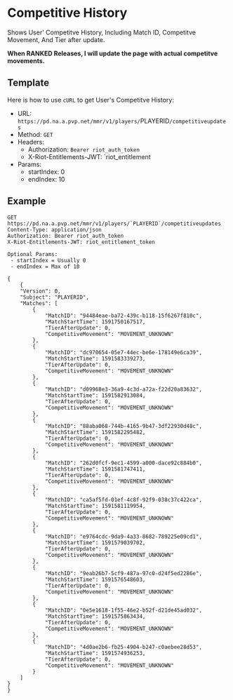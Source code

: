 # Competitive History
Shows User' Competitve History, Including Match ID, Competitve Movement, And Tier after update.

**When RANKED Releases, I will update the page with actual competitve movements.**

## Template
Here is how to use `cURL` to get User's Competitve History:
- URL: `https://pd.na.a.pvp.net/mmr/v1/players/`PLAYERID`/competitiveupdates`
- Method: `GET`
- Headers:
    - Authorization: `Bearer riot_auth_token`
    - X-Riot-Entitlements-JWT: `riot_entitlement
- Params:
    - startIndex: 0
    - endIndex: 10

## Example
```http
GET https://pd.na.a.pvp.net/mmr/v1/players/`PLAYERID`/competitiveupdates
Content-Type: application/json
Authorization: Bearer riot_auth_token
X-Riot-Entitlements-JWT: riot_entitlement_token

Optional Params:
 - startIndex = Usually 0
 - endIndex = Max of 10

{
    {
    "Version": 0,
    "Subject": "PLAYERID",
    "Matches": [
        {
            "MatchID": "94484eae-ba72-439c-b118-15f6267f810c",
            "MatchStartTime": 1591750167517,
            "TierAfterUpdate": 0,
            "CompetitiveMovement": "MOVEMENT_UNKNOWN"
        },
        {
            "MatchID": "dc970654-05e7-44ec-be6e-178149e6ca39",
            "MatchStartTime": 1591583339273,
            "TierAfterUpdate": 0,
            "CompetitiveMovement": "MOVEMENT_UNKNOWN"
        },
        {
            "MatchID": "d09968e3-36a9-4c3d-a72a-f22d20a83632",
            "MatchStartTime": 1591582913084,
            "TierAfterUpdate": 0,
            "CompetitiveMovement": "MOVEMENT_UNKNOWN"
        },
        {
            "MatchID": "88aba068-744b-4165-9b47-3df22930d48c",
            "MatchStartTime": 1591582295482,
            "TierAfterUpdate": 0,
            "CompetitiveMovement": "MOVEMENT_UNKNOWN"
        },
        {
            "MatchID": "262d0fcf-9ec1-4599-a000-dace92c884b0",
            "MatchStartTime": 1591581747411,
            "TierAfterUpdate": 0,
            "CompetitiveMovement": "MOVEMENT_UNKNOWN"
        },
        {
            "MatchID": "ca5af5fd-01ef-4c8f-92f9-038c37c422ca",
            "MatchStartTime": 1591581119954,
            "TierAfterUpdate": 0,
            "CompetitiveMovement": "MOVEMENT_UNKNOWN"
        },
        {
            "MatchID": "e9764cdc-9da9-4a33-8682-789225e09cd1",
            "MatchStartTime": 1591579039702,
            "TierAfterUpdate": 0,
            "CompetitiveMovement": "MOVEMENT_UNKNOWN"
        },
        {
            "MatchID": "9eab26b7-5cf9-487a-97c0-d24f5ed2286e",
            "MatchStartTime": 1591576548603,
            "TierAfterUpdate": 0,
            "CompetitiveMovement": "MOVEMENT_UNKNOWN"
        },
        {
            "MatchID": "0e5e1618-1f55-46e2-b52f-d21de45ad032",
            "MatchStartTime": 1591575863434,
            "TierAfterUpdate": 0,
            "CompetitiveMovement": "MOVEMENT_UNKNOWN"
        },
        {
            "MatchID": "4d0ae2b6-fb25-4904-b247-c0aebee28d53",
            "MatchStartTime": 1591574936253,
            "TierAfterUpdate": 0,
            "CompetitiveMovement": "MOVEMENT_UNKNOWN"
        }
    ]
}
}
```
